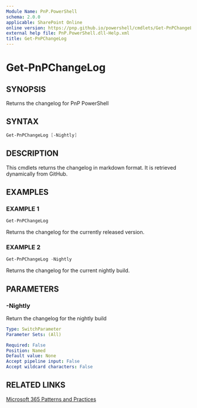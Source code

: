 ```yaml
---
Module Name: PnP.PowerShell
schema: 2.0.0
applicable: SharePoint Online
online version: https://pnp.github.io/powershell/cmdlets/Get-PnPChangeLog.html
external help file: PnP.PowerShell.dll-Help.xml
title: Get-PnPChangeLog
---
```

  
# Get-PnPChangeLog

## SYNOPSIS
Returns the changelog for PnP PowerShell

## SYNTAX

```powershell
Get-PnPChangeLog [-Nightly]
```

## DESCRIPTION
This cmdlets returns the changelog in markdown format. It is retrieved dynamically from GitHub.

## EXAMPLES

### EXAMPLE 1
```powershell
Get-PnPChangeLog
```

Returns the changelog for the currently released version.

### EXAMPLE 2
```powershell
Get-PnPChangeLog -Nightly
```

Returns the changelog for the current nightly build.

## PARAMETERS

### -Nightly
Return the changelog for the nightly build

```yaml
Type: SwitchParameter
Parameter Sets: (All)

Required: False
Position: Named
Default value: None
Accept pipeline input: False
Accept wildcard characters: False
```

## RELATED LINKS

[Microsoft 365 Patterns and Practices](https://aka.ms/m365pnp)


